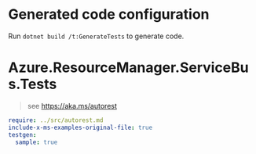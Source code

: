# Generated code configuration

Run `dotnet build /t:GenerateTests` to generate code.

# Azure.ResourceManager.ServiceBus.Tests

> see https://aka.ms/autorest
``` yaml
require: ../src/autorest.md
include-x-ms-examples-original-file: true
testgen:
  sample: true
```